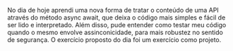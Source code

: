No dia de hoje aprendi uma nova forma de tratar o conteúdo de uma API através do método async await, que deixa o código mais simples e fácil de ser lido e interpretado. Além disso, pude entender como testar meu código quando o mesmo envolve assinconicidade, para mais robustez no sentido de segurança. O exercício proposto do dia foi um exercício como projeto.